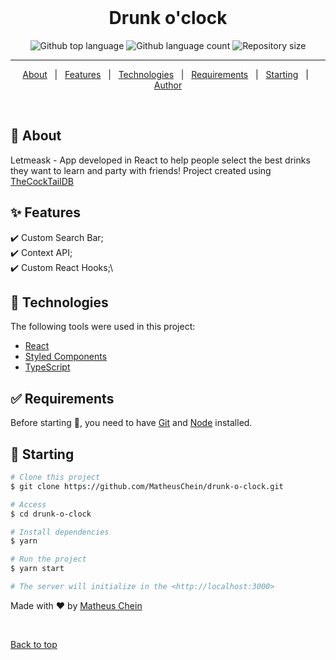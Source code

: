 <div align="center" id="top"> 
  &#xa0;
</div>

<h1 align="center">Drunk o'clock</h1>

<p align="center">
  <img alt="Github top language" src="https://img.shields.io/github/languages/top/MatheusChein/drunk-o-clock?color=56BEB8">

  <img alt="Github language count" src="https://img.shields.io/github/languages/count/MatheusChein/drunk-o-clock?color=56BEB8">

  <img alt="Repository size" src="https://img.shields.io/github/repo-size/MatheusChein/drunk-o-clock?color=56BEB8">
</p>

<hr>

<p align="center">
  <a href="#dart-about">About</a> &#xa0; | &#xa0; 
  <a href="#sparkles-features">Features</a> &#xa0; | &#xa0;
  <a href="#rocket-technologies">Technologies</a> &#xa0; | &#xa0;
  <a href="#white_check_mark-requirements">Requirements</a> &#xa0; | &#xa0;
  <a href="#checkered_flag-starting">Starting</a> &#xa0; | &#xa0;
  <a href="https://github.com/MatheusChein" target="_blank">Author</a>
</p>

<br>

## :dart: About ##

Letmeask - App developed in React to help people select the best drinks they want to learn and party with friends! Project created using [TheCockTailDB](https://www.thecocktaildb.com/api.php)

## :sparkles: Features ##

:heavy_check_mark: Custom Search Bar;\
:heavy_check_mark: Context API;\
:heavy_check_mark: Custom React Hooks;\


## :rocket: Technologies ##

The following tools were used in this project:

- [React](https://pt-br.reactjs.org/)
- [Styled Components](https://styled-components.com/)
- [TypeScript](https://www.typescriptlang.org/)

## :white_check_mark: Requirements ##

Before starting :checkered_flag:, you need to have [Git](https://git-scm.com) and [Node](https://nodejs.org/en/) installed.

## :checkered_flag: Starting ##

```bash
# Clone this project
$ git clone https://github.com/MatheusChein/drunk-o-clock.git

# Access
$ cd drunk-o-clock

# Install dependencies
$ yarn

# Run the project
$ yarn start

# The server will initialize in the <http://localhost:3000>
```

Made with :heart: by <a href="https://github.com/MatheusChein" target="_blank">Matheus Chein</a>

&#xa0;

<a href="#top">Back to top</a>
